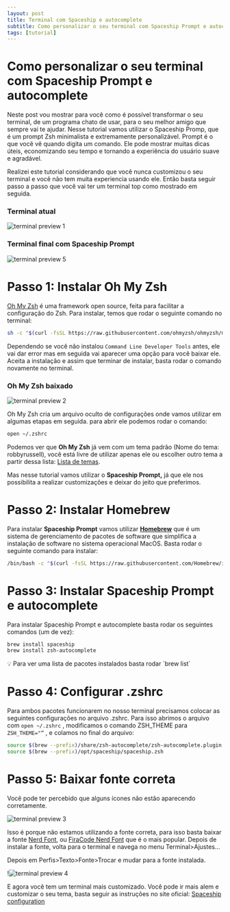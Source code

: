 ```yaml
---
layout: post
title: Terminal com Spaceship e autocomplete
subtitle: Como personalizar o seu terminal com Spaceship Prompt e autocomplete
tags: [tutorial]
---
```


# Como personalizar o seu terminal com Spaceship Prompt e autocomplete

Neste post vou mostrar para você como é possível transformar o seu terminal, de um programa chato de usar, para o seu melhor amigo que sempre vai te ajudar. Nesse tutorial vamos utilizar o Spaceship Promp, que é um prompt Zsh minimalista e extremamente personalizável. Prompt é o que você vê quando digita um comando. Ele pode mostrar muitas dicas úteis, economizando seu tempo e tornando a experiência do usuário suave e agradável. 

Realizei este tutorial considerando que você nunca customizou o seu terminal e você não tem muita experiencia usando ele. Então basta seguir passo a passo que você vai ter um terminal top como mostrado em seguida.

### Terminal atual

![terminal preview 1](/assets/img/2023/terminal-preview-1.png)

### Terminal final com Spaceship Prompt

![terminal preview 5](/assets/img/2023/terminal-preview-5.png)

# Passo 1: Instalar Oh My Zsh

[Oh My Zsh](https://ohmyz.sh/#install) é uma framework open source, feita para facilitar a configuração do Zsh.  Para instalar, temos que rodar o seguinte comando no terminal: 

```bash
sh -c "$(curl -fsSL https://raw.githubusercontent.com/ohmyzsh/ohmyzsh/master/tools/install.sh)"
```

Dependendo se você não instalou `Command Line Developer Tools` antes, ele vai dar error mas em seguida vai aparecer uma opção para você baixar ele. Aceita a instalação e assim que terminar de instalar, basta rodar o comando novamente no terminal. 

### Oh My Zsh baixado

![terminal preview 2](/assets/img/2023/terminal-preview-2.png)

Oh My Zsh cria um arquivo oculto de configurações onde vamos utilizar em algumas etapas em seguida. para abrir ele podemos rodar o comando:

```bash
open ~/.zshrc
```

Podemos ver que **Oh My Zsh** já vem com um tema padrão (Nome do tema: robbyrussell), você está livre de utilizar apenas ele ou escolher outro tema a partir dessa lista: [Lista de temas](https://github.com/ohmyzsh/ohmyzsh/wiki/Themes). 

Mas nesse tutorial vamos utilizar o **Spaceship Prompt,** já que ele nos possibilita a realizar customizações e deixar do jeito que preferimos. 

# Passo 2: Instalar Homebrew

Para instalar **Spaceship Prompt** vamos utilizar [**Homebrew**](https://brew.sh) que é um sistema de gerenciamento de pacotes de software que simplifica a instalação de software no sistema operacional MacOS. Basta rodar o seguinte comando para instalar: 

```bash
/bin/bash -c "$(curl -fsSL https://raw.githubusercontent.com/Homebrew/install/HEAD/install.sh)"
```

# Passo 3: Instalar Spaceship Prompt e **a**utocomplete

Para instalar Spaceship Prompt e autocomplete basta rodar os seguintes comandos (um de vez): 

```bash
brew install spaceship
brew install zsh-autocomplete
```

<aside>
💡 Para ver uma lista de pacotes instalados basta rodar `brew list`
</aside>

# Passo 4: Configurar .zshrc

Para ambos pacotes funcionarem no nosso terminal precisamos colocar as seguintes configurações no arquivo .zshrc. Para isso abrimos o arquivo com `open ~/.zshrc` , modificamos o comando ZSH_THEME para `ZSH_THEME="”` , e colamos no final do arquivo: 

```bash
source $(brew --prefix)/share/zsh-autocomplete/zsh-autocomplete.plugin.zsh
source $(brew --prefix)/opt/spaceship/spaceship.zsh
```

# Passo 5: Baixar fonte correta

Você pode ter percebido que alguns ícones não estão aparecendo corretamente. 

![terminal preview 3](/assets/img/2023/terminal-preview-3.png)

Isso é porque não estamos utilizando a fonte correta, para isso basta baixar a fonte [Nerd Font](https://www.nerdfonts.com/font-downloads), ou [FiraCode Nerd Font](https://www.nerdfonts.com/font-downloads) que é o mais popular. Depois de instalar a fonte, volta para o terminal e navega no menu Terminal>Ajustes…

Depois em Perfis>Texto>Fonte>Trocar e mudar para a fonte instalada.

!![terminal preview 4](/assets/img/2023/terminal-preview-4.png)

E agora você tem um terminal mais customizado. Você pode ir mais alem e customizar o seu tema, basta seguir as instruções no site oficial: [Spaceship configuration](https://spaceship-prompt.sh/config/intro/)
